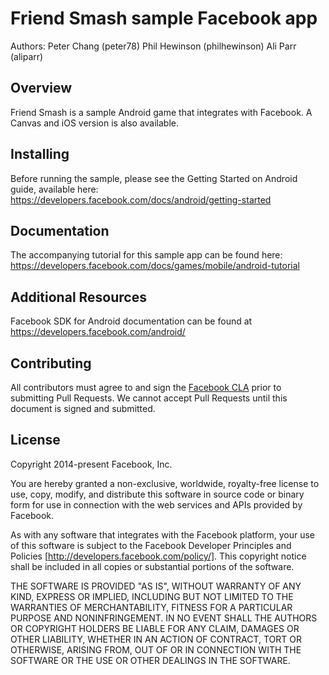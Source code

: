 # Friend Smash sample Facebook app

Authors: 
Peter Chang (peter78)
Phil Hewinson (philhewinson)
Ali Parr (aliparr)

## Overview

Friend Smash is a sample Android game that integrates with Facebook.  A Canvas and iOS version is also available.

## Installing

Before running the sample, please see the Getting Started on Android guide, available here: https://developers.facebook.com/docs/android/getting-started

## Documentation

The accompanying tutorial for this sample app can be found here: https://developers.facebook.com/docs/games/mobile/android-tutorial

## Additional Resources

Facebook SDK for Android documentation can be found at https://developers.facebook.com/android/

## Contributing

All contributors must agree to and sign the [Facebook CLA](https://developers.facebook.com/opensource/cla) prior to submitting Pull Requests. We cannot accept Pull Requests until this document is signed and submitted.

## License

Copyright 2014-present Facebook, Inc.

You are hereby granted a non-exclusive, worldwide, royalty-free license to use, copy, modify, and distribute this software in source code or binary form for use in connection with the web services and APIs provided by Facebook.

As with any software that integrates with the Facebook platform, your use of this software is subject to the Facebook Developer Principles and Policies [http://developers.facebook.com/policy/]. This copyright notice shall be included in all copies or substantial portions of the software.

THE SOFTWARE IS PROVIDED "AS IS", WITHOUT WARRANTY OF ANY KIND, EXPRESS OR IMPLIED, INCLUDING BUT NOT LIMITED TO THE WARRANTIES OF MERCHANTABILITY, FITNESS FOR A PARTICULAR PURPOSE AND NONINFRINGEMENT. IN NO EVENT SHALL THE AUTHORS OR COPYRIGHT HOLDERS BE LIABLE FOR ANY CLAIM, DAMAGES OR OTHER LIABILITY, WHETHER IN AN ACTION OF CONTRACT, TORT OR OTHERWISE, ARISING FROM, OUT OF OR IN CONNECTION WITH THE SOFTWARE OR THE USE OR OTHER DEALINGS IN THE SOFTWARE.
